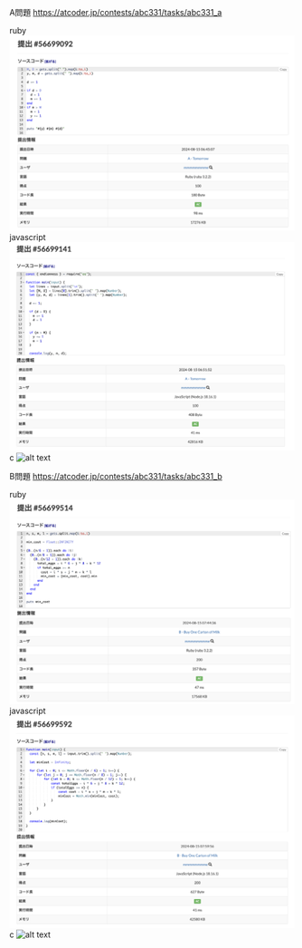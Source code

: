 A問題
https://atcoder.jp/contests/abc331/tasks/abc331_a

ruby
![alt text](a_ruby.png)
javascript
![alt text](a_javascript.png)
c
![alt text](a_c.png)


B問題
https://atcoder.jp/contests/abc331/tasks/abc331_b

ruby
![alt text](b_ruby.png)
javascript
![alt text](b_javascript.png)
c
![alt text](b_c.png)
